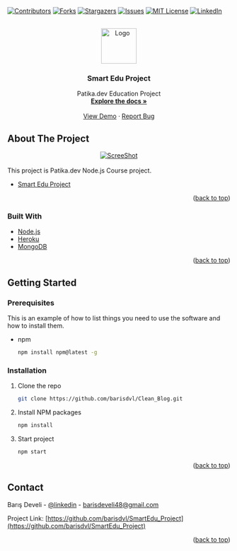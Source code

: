 <div id="top"></div>
<!--
*** Thanks for checking out the Best-README-Template. If you have a suggestion
*** that would make this better, please fork the repo and create a pull request
*** or simply open an issue with the tag "enhancement".
*** Don't forget to give the project a star!
*** Thanks again! Now go create something AMAZING! :D
-->



<!-- PROJECT SHIELDS -->
<!--
*** I'm using markdown "reference style" links for readability.
*** Reference links are enclosed in brackets [ ] instead of parentheses ( ).
*** See the bottom of this document for the declaration of the reference variables
*** for contributors-url, forks-url, etc. This is an optional, concise syntax you may use.
*** https://www.markdownguide.org/basic-syntax/#reference-style-links
-->
[![Contributors][contributors-shield]][contributors-url]
[![Forks][forks-shield]][forks-url]
[![Stargazers][stars-shield]][stars-url]
[![Issues][issues-shield]][issues-url]
[![MIT License][license-shield]][license-url]
[![LinkedIn][linkedin-shield]][linkedin-url]



<!-- PROJECT LOGO -->
<br />
<div align="center">
  <a href="https://github.com/barisdvl/SmartEdu_Project">
    <img src="https://i.ibb.co/HhxBRVv/logo.png" alt="Logo" width="80" height="80">
  </a>

<h3 align="center">Smart Edu Project</h3>

  <p align="center">
    Patika.dev Education Project
    <br />
    <a href="https://github.com/barisdvl/SmartEdu_Project"><strong>Explore the docs »</strong></a>
    <br />
    <br />
    <a href="https://smartedu-test-app.herokuapp.com/">View Demo</a>
    ·
    <a href="barisdeveli48@gmail.com">Report Bug</a>
  </p>
</div>


<!-- ABOUT THE PROJECT -->
## About The Project
<div align="center">
  <a href="https://smartedu-test-app.herokuapp.com/">
    <img src="https://i.ibb.co/9vZTwhz/smartedu-project.png" alt="ScreeShot">
  </a>  
</div>
<br />
  This project is Patika.dev Node.js Course project. 
<br />

* [Smart Edu Project](https://app.patika.dev/moduller/nodejs/SmarteduProject)
 
<p align="right">(<a href="#top">back to top</a>)</p>



### Built With

* [Node.js](https://nodejs.org/)
* [Heroku](https://www.heroku.com/)
* [MongoDB](https://www.mongodb.com/)

<p align="right">(<a href="#top">back to top</a>)</p>



<!-- GETTING STARTED -->
## Getting Started

### Prerequisites

This is an example of how to list things you need to use the software and how to install them.
* npm
  ```sh
  npm install npm@latest -g
  ```

### Installation

1. Clone the repo
   ```sh
   git clone https://github.com/barisdvl/Clean_Blog.git
   ```
2. Install NPM packages
   ```sh
   npm install
   ```
3. Start project
   ```js
   npm start
   ```

<p align="right">(<a href="#top">back to top</a>)</p>

<!-- CONTACT -->
## Contact

Barış Develi - [@linkedin](https://www.linkedin.com/in/barisdeveli/) - barisdeveli48@gmail.com

Project Link: [https://github.com/barisdvl/SmartEdu_Project](https://github.com/barisdvl/SmartEdu_Project)

<p align="right">(<a href="#top">back to top</a>)</p>


<!-- MARKDOWN LINKS & IMAGES -->
<!-- https://www.markdownguide.org/basic-syntax/#reference-style-links -->
[contributors-shield]: https://img.shields.io/github/contributors/github.com/barisdvl/SmartEdu_Project.svg?style=for-the-badge
[contributors-url]: https://github.com/barisdvl/SmartEdu_Project/graphs/contributors
[forks-shield]: https://img.shields.io/github/forks/barisdvl/SmartEdu_Project.svg?style=for-the-badge
[forks-url]: https://github.com/barisdvl/SmartEdu_Project/network/members
[stars-shield]: https://img.shields.io/github/stars/barisdvl/SmartEdu_Project.svg?style=for-the-badge
[stars-url]: https://github.com/barisdvl/SmartEdu_Project/stargazers
[issues-shield]: https://img.shields.io/github/issues/barisdvl/SmartEdu_Project.svg?style=for-the-badge
[issues-url]: https://github.com/barisdvl/SmartEdu_Project/issues
[license-shield]: https://img.shields.io/github/license/barisdvl/SmartEdu_Project.svg?style=for-the-badge
[license-url]: https://github.com/barisdvl/SmartEdu_Project/
[linkedin-shield]: https://img.shields.io/badge/-LinkedIn-black.svg?style=for-the-badge&logo=linkedin&colorB=555
[linkedin-url]: https://www.linkedin.com/in/barisdeveli/
